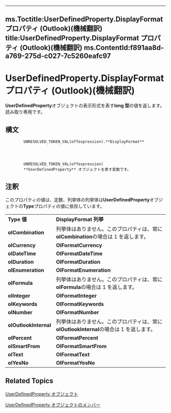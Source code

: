 

---
ms.Toctitle:UserDefinedProperty.DisplayFormat プロパティ (Outlook)(機械翻訳)
title:UserDefinedProperty.DisplayFormat プロパティ (Outlook)(機械翻訳)
ms.ContentId:f891aa8d-a769-275d-c027-7c5260eafc97
---
# UserDefinedProperty.DisplayFormat プロパティ (Outlook)(機械翻訳)




**UserDefinedProperty**オブジェクトの表示形式を表す**long 型**の値を返します。読み取り専用です。

## 構文

            UNRESOLVED_TOKEN_VAL(offexpression).**DisplayFormat**




            UNRESOLVED_TOKEN_VAL(offexpression)
            **UserDefinedProperty** オブジェクトを表す変数です。



## 注釈
このプロパティの値は、定数、列挙体の列挙体は**UserDefinedProperty**オブジェクトの**Type**プロパティの値に依存しています。

|||
|---|---|
|**Type 値**|**DisplayFormat 列挙**|
|**olCombination**|列挙体はありません。このプロパティは、常に**olCombination**の場合は 1 を返します。|
|**olCurrency**|**OlFormatCurrency**|
|**olDateTime**|**OlFormatDateTime**|
|**olDuration**|**OlFormatDuration**|
|**olEnumeration**|**OlFormatEnumeration**|
|**olFormula**|列挙体はありません。このプロパティは、常に**olFormula**の場合は 1 を返します。|
|**olInteger**|**OlFormatInteger**|
|**olKeywords**|**OlFormatKeywords**|
|**olNumber**|**OlFormatNumber**|
|**olOutlookInternal**|列挙体はありません。このプロパティは、常に**olOutlookInternal**の場合は 1 を返します。|
|**olPercent**|**OlFormatPercent**|
|**olSmartFrom**|**OlFormatSmartFrom**|
|**olText**|**OlFormatText**|
|**olYesNo**|**OlFormatYesNo**|



## Related Topics

[UserDefinedProperty オブジェクト](aebe38db-0ff9-79d2-b5a7-751fea7c97f3.md)

[UserDefinedProperty オブジェクトのメンバー](9a4fd85d-a47c-8871-bbe6-3383b28cc738.md)




